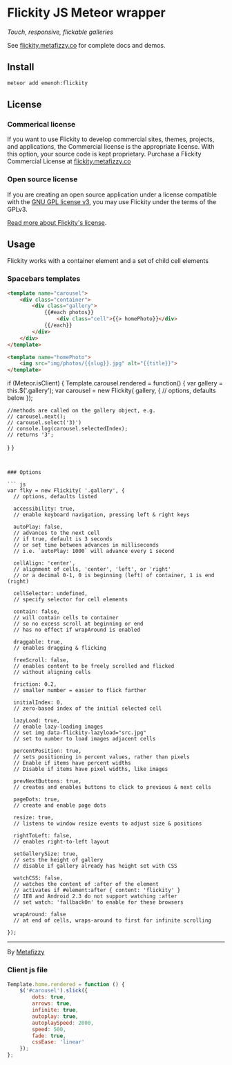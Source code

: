 # Flickity JS Meteor wrapper

_Touch, responsive, flickable galleries_

See [flickity.metafizzy.co](http://flickity.metafizzy.co) for complete docs and demos.

## Install

```sh
meteor add emenoh:flickity
```

## License

### Commerical license

If you want to use Flickity to develop commercial sites, themes, projects, and applications, the Commercial license is the appropriate license. With this option, your source code is kept proprietary. Purchase a Flickity Commercial License at [flickity.metafizzy.co](http://flickity.metafizzy.co/#commerical-license)

### Open source license

If you are creating an open source application under a license compatible with the [GNU GPL license v3](https://www.gnu.org/licenses/gpl-3.0.html), you may use Flickity under the terms of the GPLv3.

[Read more about Flickity's license](http://flickity.metafizzy.co/license.html).

## Usage

Flickity works with a container element and a set of child cell elements

### Spacebars templates

```html
<template name="carousel">
	<div class="container">
		<div class="gallery">
			{{#each photos}}
				<div class="cell">{{> homePhoto}}</div>
			{{/each}}
		</div>
	</div>
</template>

<template name="homePhoto">
	<img src="img/photos/{{slug}}.jpg" alt="{{title}}">
</template>
```

if (Meteor.isClient) {
  Template.carousel.rendered = function() {
    var gallery = this.$('.gallery');
    var carousel = new Flickity( gallery, {
     // options, defaults below
    });

	//methods are called on the gallery object, e.g. 
	// carousel.next();
	// carousel.select('3)')
	// console.log(carousel.selectedIndex);
	// returns '3';
  }
}
```


### Options

``` js
var flky = new Flickity( '.gallery', {
  // options, defaults listed

  accessibility: true,
  // enable keyboard navigation, pressing left & right keys

  autoPlay: false,
  // advances to the next cell
  // if true, default is 3 seconds
  // or set time between advances in milliseconds
  // i.e. `autoPlay: 1000` will advance every 1 second

  cellAlign: 'center',
  // alignment of cells, 'center', 'left', or 'right'
  // or a decimal 0-1, 0 is beginning (left) of container, 1 is end (right)

  cellSelector: undefined,
  // specify selector for cell elements

  contain: false,
  // will contain cells to container
  // so no excess scroll at beginning or end
  // has no effect if wrapAround is enabled

  draggable: true,
  // enables dragging & flicking

  freeScroll: false,
  // enables content to be freely scrolled and flicked
  // without aligning cells

  friction: 0.2,
  // smaller number = easier to flick farther

  initialIndex: 0,
  // zero-based index of the initial selected cell

  lazyLoad: true,
  // enable lazy-loading images
  // set img data-flickity-lazyload="src.jpg"
  // set to number to load images adjacent cells

  percentPosition: true,
  // sets positioning in percent values, rather than pixels
  // Enable if items have percent widths
  // Disable if items have pixel widths, like images

  prevNextButtons: true,
  // creates and enables buttons to click to previous & next cells

  pageDots: true,
  // create and enable page dots

  resize: true,
  // listens to window resize events to adjust size & positions

  rightToLeft: false,
  // enables right-to-left layout

  setGallerySize: true,
  // sets the height of gallery
  // disable if gallery already has height set with CSS

  watchCSS: false,
  // watches the content of :after of the element
  // activates if #element:after { content: 'flickity' }
  // IE8 and Android 2.3 do not support watching :after
  // set watch: 'fallbackOn' to enable for these browsers

  wrapAround: false
  // at end of cells, wraps-around to first for infinite scrolling

});
```

---

By [Metafizzy](http://metafizzy.co)




### Client js file

```js
Template.home.rendered = function () {
	$('#carousel').slick({
		dots: true,
		arrows: true,
		infinite: true,
		autoplay: true,
		autoplaySpeed: 2000,
		speed: 500,
		fade: true,
		cssEase: 'linear'
	});
};
```